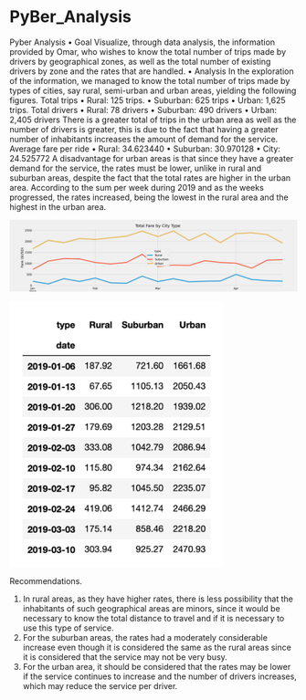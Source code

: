 # PyBer_Analysis

Pyber Analysis
• Goal
Visualize, through data analysis, the information provided by Omar, who wishes to know the total number of trips made by drivers by geographical zones, as well as the total number of existing drivers by zone and the rates that are handled.
• Analysis
In the exploration of the information, we managed to know the total number of trips made by types of cities, say rural, semi-urban and urban areas, yielding the following figures.
Total trips
• Rural: 125 trips.
• Suburban: 625 trips
• Urban: 1,625 trips.
Total drivers
• Rural: 78 drivers
• Suburban: 490 drivers
• Urban: 2,405 drivers
There is a greater total of trips in the urban area as well as the number of drivers is greater, this is due to the fact that having a greater number of inhabitants increases the amount of demand for the service.
Average fare per ride
• Rural: 34.623440
• Suburban: 30.970128
• City: 24.525772
A disadvantage for urban areas is that since they have a greater demand for the service, the rates must be lower, unlike in rural and suburban areas, despite the fact that the total rates are higher in the urban area.
According to the sum per week during 2019 and as the weeks progressed, the rates increased, being the lowest in the rural area and the highest in the urban area.


![image](https://github.com/RodrigoCR25/PyBer_Analysis/blob/main/PyBer_fare_by_summary.png)

![image](https://github.com/RodrigoCR25/PyBer_Analysis/blob/main/Resampled%20Data%20Frame.png)


Recommendations.
1. In rural areas, as they have higher rates, there is less possibility that the inhabitants of such geographical areas are minors, since it would be necessary to know the total distance to travel and if it is necessary to use this type of service.
2. For the suburban areas, the rates had a moderately considerable increase even though it is considered the same as the rural areas since it is considered that the service may not be very busy.
3. For the urban area, it should be considered that the rates may be lower if the service continues to increase and the number of drivers increases, which may reduce the service per driver.

